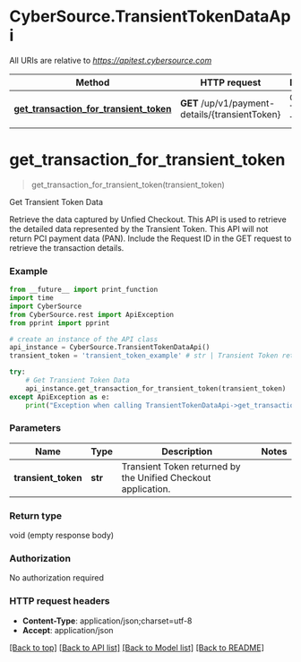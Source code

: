 # CyberSource.TransientTokenDataApi

All URIs are relative to *https://apitest.cybersource.com*

Method | HTTP request | Description
------------- | ------------- | -------------
[**get_transaction_for_transient_token**](TransientTokenDataApi.md#get_transaction_for_transient_token) | **GET** /up/v1/payment-details/{transientToken} | Get Transient Token Data


# **get_transaction_for_transient_token**
> get_transaction_for_transient_token(transient_token)

Get Transient Token Data

Retrieve the data captured by Unfied Checkout. This API is used to retrieve the detailed data represented by the Transient Token. This API will not return PCI payment data (PAN). Include the Request ID in the GET request to retrieve the transaction details.

### Example 
```python
from __future__ import print_function
import time
import CyberSource
from CyberSource.rest import ApiException
from pprint import pprint

# create an instance of the API class
api_instance = CyberSource.TransientTokenDataApi()
transient_token = 'transient_token_example' # str | Transient Token returned by the Unified Checkout application. 

try: 
    # Get Transient Token Data
    api_instance.get_transaction_for_transient_token(transient_token)
except ApiException as e:
    print("Exception when calling TransientTokenDataApi->get_transaction_for_transient_token: %s\n" % e)
```

### Parameters

Name | Type | Description  | Notes
------------- | ------------- | ------------- | -------------
 **transient_token** | **str**| Transient Token returned by the Unified Checkout application.  | 

### Return type

void (empty response body)

### Authorization

No authorization required

### HTTP request headers

 - **Content-Type**: application/json;charset=utf-8
 - **Accept**: application/json

[[Back to top]](#) [[Back to API list]](../README.md#documentation-for-api-endpoints) [[Back to Model list]](../README.md#documentation-for-models) [[Back to README]](../README.md)

